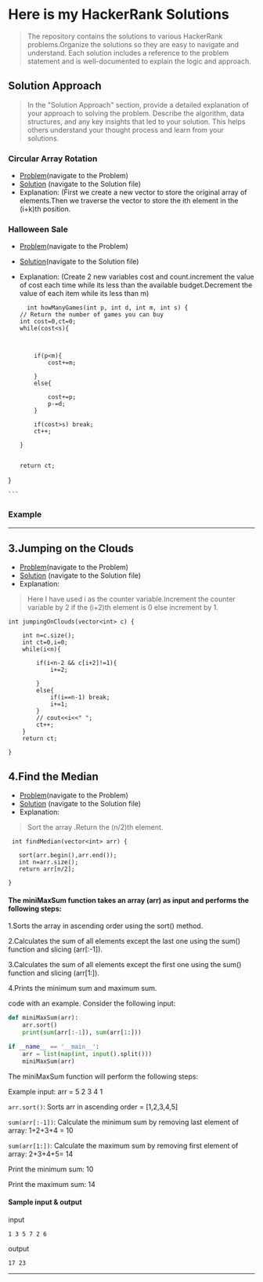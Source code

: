 # Here is my HackerRank Solutions

>The repository contains the solutions to various HackerRank problems.Organize the solutions so they are easy to navigate and understand. Each solution includes a reference to the problem statement and is well-documented to explain the logic and approach.




## Solution Approach

>In the "Solution Approach" section, provide a detailed explanation of your approach to solving the problem. Describe the algorithm, data structures, and any key insights that led to your solution. This helps others understand your thought process and learn from your solutions.

### Circular Array Rotation


  - [Problem](https://www.hackerrank.com/challenges/circular-array-rotation/problem?isFullScreen=false)(navigate to the Problem)
  - [Solution](./solution.py) (navigate to the Solution file)
  - Explanation: (First we create a new vector to store the original array of elements.Then we traverse the vector to store the ith element in the (i+k)th position.
  
### Halloween Sale


  - [Problem](https://www.hackerrank.com/challenges/halloween-sale/problem?isFullScreen=false)(navigate to the Problem)
  - [Solution](./solution.py)(navigate to the Solution file)
  - Explanation: (Create 2 new variables cost and count.increment the value of cost each time while its less than the available budget.Decrement the value of each item while its less than m)

    ```
      int howManyGames(int p, int d, int m, int s) {
    // Return the number of games you can buy
    int cost=0,ct=0;
    while(cost<s){
        
        
        
        if(p<m){
            cost+=m;
            
        }
        else{
            
            cost+=p;
            p-=d;
        }
        
        if(cost>s) break;
        ct++;
   
    }
   
    
    return ct;

}

    ```

### Example  
---
## 3.Jumping on the Clouds
  - [Problem](https://www.hackerrank.com/challenges/grading/problem?isFullScreen=true)(navigate to the Problem)
  - [Solution](Grading_Students/gradingstudents.py) (navigate to the Solution file)
  - Explanation:
  >  Here I have used i as the counter variable.Increment the counter variable by 2 if the (i+2)th element is 0 else increment by 1.
```
int jumpingOnClouds(vector<int> c) {
    
    int n=c.size();
    int ct=0,i=0;
    while(i<n){
        
        if(i<n-2 && c[i+2]!=1){
            i+=2;
            
        }
        else{
            if(i==n-1) break;
            i+=1;
        }
        // cout<<i<<" ";
        ct++;
    }
    return ct;

}
```

## 4.Find the Median


  - [Problem](https://www.hackerrank.com/challenges/find-the-median/problem)(navigate to the Problem)
  - [Solution](Mini-Max_Sum/minimaxsum.py) (navigate to the Solution file)
  - Explanation:
  >Sort the array .Return the (n/2)th element.
>
 ```
  int findMedian(vector<int> arr) {
    
    sort(arr.begin(),arr.end());
    int n=arr.size();
    return arr[n/2];

}
 ```

#### The miniMaxSum function takes an array (arr) as input and performs the following steps:

 1.Sorts the array in ascending order using the sort() method.

 2.Calculates the sum of all elements except the last one using the sum() function and slicing (arr[:-1]).

 3.Calculates the sum of all elements except the first one using the sum() function and slicing (arr[1:]).

 4.Prints the minimum sum and maximum sum.

 code with an example. Consider the following input:

```python
def miniMaxSum(arr):
    arr.sort()
    print(sum(arr[:-1]), sum(arr[1:]))

if __name__ == '__main__':
    arr = list(map(int, input().split()))
    miniMaxSum(arr)

```
 The miniMaxSum function will perform the following steps:

 Example input: arr = 5 2 3 4 1

 ```arr.sort()```: Sorts arr in ascending order = [1,2,3,4,5]

 ```sum(arr[:-1])```: Calculate the minimum sum by removing last element of array: 1+2+3+4 = 10

 ```sum(arr[1:])```: Calculate the maximum sum by removing first element of array: 2+3+4+5= 14

 Print the minimum sum: 10
 
 Print the maximum sum: 14

#### Sample input & output
input
```
1 3 5 7 2 6
```
output
```
17 23
```
****


